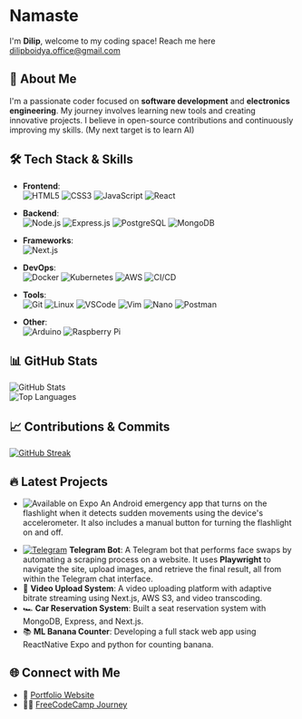 # Namaste 
I'm **Dilip**, welcome to my coding space!
Reach me here dilipboidya.office@gmail.com

## 🚀 About Me  
I'm a passionate coder focused on **software development** and **electronics engineering**. My journey involves learning new tools and creating innovative projects. I believe in open-source contributions and continuously improving my skills.
(My next target is to learn AI)

## 🛠️ Tech Stack & Skills  
- **Frontend**:  
![HTML5](https://img.shields.io/badge/-HTML5-E34F26?style=flat&logo=html5&logoColor=white) 
![CSS3](https://img.shields.io/badge/-CSS3-1572B6?style=flat&logo=css3&logoColor=white) 
![JavaScript](https://img.shields.io/badge/-JavaScript-F7DF1E?style=flat&logo=javascript&logoColor=black) 
![React](https://img.shields.io/badge/-React-61DAFB?style=flat&logo=react&logoColor=black) 


- **Backend**:  
![Node.js](https://img.shields.io/badge/-Node.js-339933?style=flat&logo=node.js&logoColor=white) 
![Express.js](https://img.shields.io/badge/-Express.js-000000?style=flat&logo=express&logoColor=white) 
![PostgreSQL](https://img.shields.io/badge/-PostgreSQL-4169E1?style=flat&logo=postgresql&logoColor=white) 
![MongoDB](https://img.shields.io/badge/-MongoDB-47A248?style=flat&logo=mongodb&logoColor=white)

- **Frameworks**:   
![Next.js](https://img.shields.io/badge/-Next.js-000000?style=flat&logo=next.js&logoColor=white)

- **DevOps**:  
![Docker](https://img.shields.io/badge/-Docker-2496ED?style=flat&logo=docker&logoColor=white) 
![Kubernetes](https://img.shields.io/badge/-Kubernetes-326CE5?style=flat&logo=kubernetes&logoColor=white)
![AWS](https://img.shields.io/badge/-AWS-232F3E?style=flat&logo=amazon-aws&logoColor=white) 
![CI/CD](https://img.shields.io/badge/-CI/CD-FF6C37?style=flat&logo=circleci&logoColor=white)

- **Tools**:  
![Git](https://img.shields.io/badge/-Git-F05032?style=flat&logo=git&logoColor=white) 
![Linux](https://img.shields.io/badge/-Linux-FCC624?style=flat&logo=linux&logoColor=black) 
![VSCode](https://img.shields.io/badge/-VSCode-007ACC?style=flat&logo=visual-studio-code&logoColor=white) 
![Vim](https://img.shields.io/badge/-Vim-019733?style=flat&logo=vim&logoColor=white) 
![Nano](https://img.shields.io/badge/-Nano-4E9A06?style=flat&logoColor=white) 
![Postman](https://img.shields.io/badge/-Postman-FF6C37?style=flat&logo=postman&logoColor=white)

- **Other**:  
![Arduino](https://img.shields.io/badge/-Arduino-00979D?style=flat&logo=arduino&logoColor=white) 
![Raspberry Pi](https://img.shields.io/badge/-RaspberryPi-A22846?style=flat&logo=raspberry-pi&logoColor=white)


## 📊 GitHub Stats  
![GitHub Stats](https://github-readme-stats.vercel.app/api?username=diodeengineer&show_icons=true&theme=radical)  
![Top Languages](https://github-readme-stats.vercel.app/api/top-langs/?username=diodeengineer&layout=compact&theme=radical)

## 📈 Contributions & Commits  
[![GitHub Streak](https://streak-stats.demolab.com?user=diodeengineer&theme=radical)](https://git.io/streak-stats)

## 🔥 Latest Projects  
- <img src="https://img.shields.io/badge/Available%20on%20Expo-000?style=for-the-badge&logo=expo&logoColor=white" alt="Available on Expo" />
  An Android emergency app that turns on the flashlight when it detects sudden movements using the device's accelerometer. It also includes a manual button for turning the flashlight on and off.
   <a href="https://drive.google.com/file/d/1x0lN-9hozfSZVJFx7rfNCo00vVXaNg_8/view?usp=sharing" target="_blank">
</a>



- <a href="https://t.me/aifaceeditbot"><img src="https://img.shields.io/badge/Telegram-26A5E4?style=for-the-badge&logo=telegram&logoColor=white" alt="Telegram" /></a> **Telegram Bot**: A Telegram bot that performs face swaps by automating a scraping process on a website. It uses **Playwright** to navigate the site, upload images, and retrieve the final result, all from within the Telegram chat interface.
- 🎥 **Video Upload System**: A video uploading platform with adaptive bitrate streaming using Next.js, AWS S3, and video transcoding.  
- 🏎️ **Car Reservation System**: Built a seat reservation system with MongoDB, Express, and Next.js.  
- 📚 **ML Banana Counter**: Developing a full stack web app using ReactNative Expo and python for counting banana.  

## 🌐 Connect with Me  
- 💼 [Portfolio Website](https://softwarebuilder.vercel.app/)
- 🧑‍🏫 [FreeCodeCamp Journey](https://www.freecodecamp.org/byteberry)
